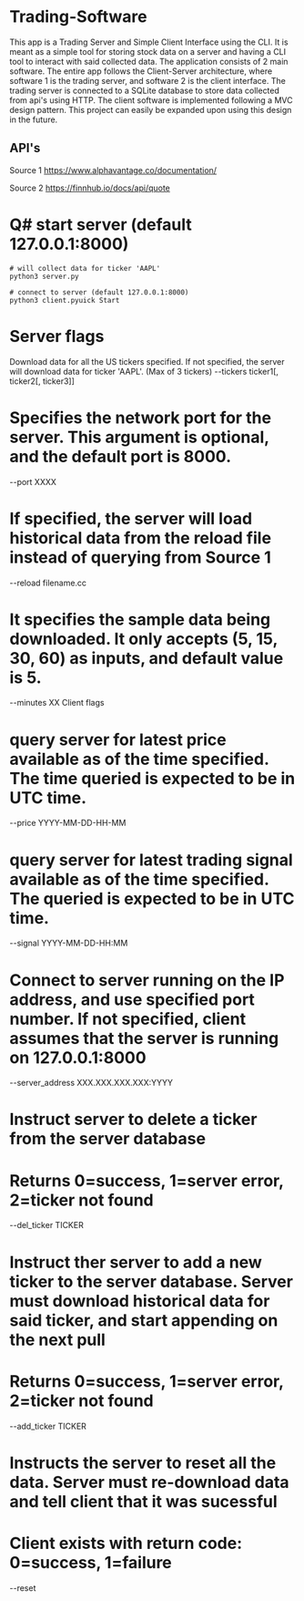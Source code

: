 # Trading-Software
This app is a Trading Server and Simple Client Interface using the CLI. It is meant as a simple tool for storing stock data on a server and having a CLI tool to interact with said collected data. The application consists of 2 main software. The entire app follows the Client-Server architecture, where software 1 is the trading server, and software 2 is the client interface. The trading server is connected to a SQLite database to store data collected from api's using HTTP. The client software is implemented following a MVC design pattern. This project can easily be expanded upon using this design in the future.

## API's
Source 1
https://www.alphavantage.co/documentation/

Source 2
https://finnhub.io/docs/api/quote

# Q# start server (default 127.0.0.1:8000)
```
# will collect data for ticker 'AAPL'
python3 server.py

# connect to server (default 127.0.0.1:8000)
python3 client.pyuick Start
```
# Server flags
Download data for all the US tickers specified. If not specified, the server will download data for ticker 'AAPL'. (Max of 3 tickers)
--tickers ticker1[, ticker2[, ticker3]]

# Specifies the network port for the server. This argument is optional, and the default port is 8000.
--port XXXX

# If specified, the server will load historical data from the reload file instead of querying from Source 1
--reload filename.cc

# It specifies the sample data being downloaded. It only accepts (5, 15, 30, 60) as inputs, and default value is 5.
--minutes XX
Client flags
# query server for latest price available as of the time specified. The time queried is expected to be in UTC time.
--price YYYY-MM-DD-HH-MM

# query server for latest trading signal available as of the time specified. The queried is expected to be in UTC time.
--signal YYYY-MM-DD-HH:MM

# Connect to server running on the IP address, and use specified port number. If not specified, client assumes that the server is running on 127.0.0.1:8000
--server_address XXX.XXX.XXX.XXX:YYYY

# Instruct server to delete a ticker from the server database
# Returns 0=success, 1=server error, 2=ticker not found
--del_ticker TICKER

# Instruct ther server to add a new ticker to the server database. Server must download historical data for said ticker, and start appending on the next pull
# Returns 0=success, 1=server error, 2=ticker not found
--add_ticker TICKER

# Instructs the server to reset all the data. Server must re-download data and tell client that it was sucessful
# Client exists with return code: 0=success, 1=failure
--reset
